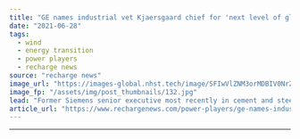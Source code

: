 ```yaml
---
title: "GE names industrial vet Kjaersgaard chief for 'next level of global growth' in offshore wind"
date: "2021-06-28"
tags: 
  - wind
  - energy transition
  - power players
  - recharge news
source: "recharge news"
image_url: "https://images-global.nhst.tech/image/SFIwVlZNM3orMDBIV0NrZUN0ZXhEU0pYWTFjUjVhcTVMU1k0MFRiWFpJUT0=/nhst/binary/28615acba80a71356df861ef8e3ac7a0"
image_fp: "/assets/img/post_thumbnails/132.jpg"
lead: "Former Siemens senior executive most recently in cement and steel sectors replacing retiring Jon Lavelle as OEM organised for sector's expected boom market"
article_url: "https://www.rechargenews.com/power-players/ge-names-industrial-vet-kjaersgaard-chief-for-next-level-of-global-growth-in-offshore-wind/2-1-1032029"
---
```


---
